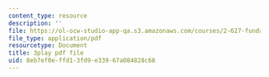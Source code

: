 ```yaml
---
content_type: resource
description: ''
file: https://ol-ocw-studio-app-qa.s3.amazonaws.com/courses/2-627-fundamentals-of-photovoltaics-fall-2013/8eb7ef0effd13fd9e33967a084828c68_FLbfYpkSZ84.pdf
file_type: application/pdf
resourcetype: Document
title: 3play pdf file
uid: 8eb7ef0e-ffd1-3fd9-e339-67a084828c68
---
```

